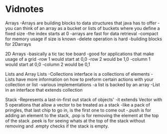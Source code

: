 # Vidnotes
Arrays
-Arrays are building blocks to data structures that java has to offer
-you can think of an array as a bucket or lists of buckets where you define a fixed size
-the index starts at 0
-arrays are fast for data retrieval
-compact for memory usage if size is known
-delete operation is hard
-building blocks for 2Darrays

2D Arrays
-basically a tic tac toe board
-good for applications that make usage of a grid
-row 1 would start at 0,0
-row 2 would be 1,0
-column 1 would start at 0,0 
-column 2 would be 0,1

Lists and Array Lists
-Collections interface is a collections of elements
-Lists have more information on how to preform certain actions with your collection or list
-various implementations
-a list is backed by an array
-List in an interface that extends collection

Stack
-Represents a last-in-first out stack of objects'
-it extends Vector with 5 operations that allow a vector to be treated as a stack
-like a pack of pringles, that last chip to go in, is the first one to come out
-.push is for adding an element to the stack, .pop is for removing the element at the top of the stack
 .peek is for seeing whats at the top of the stack without removing and .empty checks if the stack is empty.
